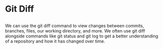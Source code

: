 # Git Diff

## 
We can use the git diff command to view changes between commits, branches, files, our working directory, and more. We often use git diff alongside commands like git status and git log to get a better understanding of a repository and how it has changed over time.
